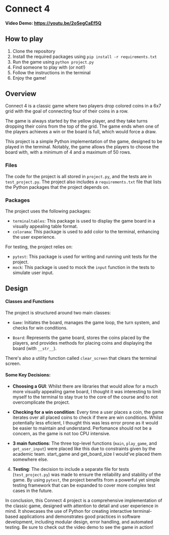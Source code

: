 # Connect 4
#### Video Demo:  https://youtu.be/2oSegCaEf5Q
## How to play

1. Clone the repository
2. Install the required packages using `pip install -r requirements.txt`
3. Run the game using `python project.py`
4. Find someone to play with (or not!)
4. Follow the instructions in the terminal
5. Enjoy the game!

## Overview
Connect 4 is a classic game where two players drop colored coins in a 6x7 grid with the goal of connecting four of their coins in a row. 

The game is always started by the yellow player, and they take turns dropping their coins from the top of the grid. The game ends when one of the players achieves a win or the board is full, which would force a draw.

This project is a simple Python implementation of the game, designed to be played in the terminal. Notably, the game allows the players to choose 
the board with, with a minimum of 4 and a maximum of 50 rows.

### Files
The code for the project is all stored in `project.py`, and the tests are in `test_project.py`. The project also includes a `requirements.txt` file that lists the Python packages that the project depends on.

### Packages

The project uses the following packages:
- `terminaltables`: This package is used to display the game board in a visually appealing table format.
- `colorama`: This package is used to add color to the terminal, enhancing the user experience.

For testing, the project relies on:
- `pytest`: This package is used for writing and running unit tests for the project.
- `mock`: This package is used to mock the `input` function in the tests to simulate user input.

## Design

#### Classes and Functions

The project is structured around two main classes: 

- `Game`: Initiates the board, manages the game loop, the turn system, and checks for win conditions.

- `Board`: Represents the game board, stores the coins placed by the players, and provides methods for placing coins and  displaying the board (with 
  `__str__`). 

There's also a utility function called `clear_screen` that clears the terminal screen. 


#### Some Key Decisions:

- **Choosing a GUI**: Whilst there are libraries that would allow for a much more visually appealing game board, I thought it was interesting to 
  limit myself to the terminal to stay true to the core of the course and to not overcomplicate the project.


- **Checking for a win condition**: Every time a user places a coin, the game iterates over all placed coins to check if there are win conditions. Whilst potentially less eficient, I thought this was less error prone as it would be easier to maintain and understand. Perfomance should not be 
  a concern, as the game is not too CPU intensive.


- **3 main functions**: The three top-level functions (`main`, `play_game`, and `get_user_input`) were placed like this due to constraints given 
  by the academic team. start_game and get_board_size I would've placed them somewhere else.

4. **Testing**: The decision to include a separate file for tests (`test_project.py`) was made to ensure the reliability and stability of the game. By using `pytest`, the project benefits from a powerful yet simple testing framework that can be expanded to cover more complex test cases in the future.

In conclusion, this Connect 4 project is a comprehensive implementation of the classic game, designed with attention to detail and user experience in mind. It showcases the use of Python for creating interactive terminal-based applications and demonstrates good practices in software development, including modular design, error handling, and automated testing. Be sure to check out the video demo to see the game in action!